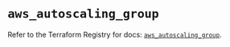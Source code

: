 # `aws_autoscaling_group`

Refer to the Terraform Registry for docs: [`aws_autoscaling_group`](https://registry.terraform.io/providers/hashicorp/aws/5.90.0/docs/resources/autoscaling_group).
